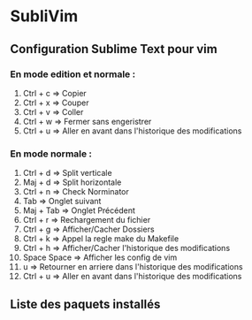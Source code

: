 SubliVim
========

Configuration Sublime Text pour vim
------------

### En mode edition et normale : ######

1.	Ctrl + c    => Copier
2.	Ctrl + x    => Couper
3.	Ctrl + v    => Coller
4.	Ctrl + w    => Fermer sans engeristrer
5.	Ctrl + u    => Aller en avant dans l'historique des modifications

### En mode normale : ######
1.	Ctrl + d    => Split verticale
2.	Maj + d     => Split horizontale
3.	Ctrl + n    => Check Norminator
4.	Tab         => Onglet suivant
5.	Maj + Tab   => Onglet Précédent
6.	Ctrl + r    => Rechargement du fichier
7.	Ctrl + g    => Afficher/Cacher Dossiers
8.	Ctrl + k    => Appel la regle make du Makefile
9.	Ctrl + h    => Afficher/Cacher l'historique des modifications
10.	Space Space => Afficher les config de vim
11.	u           => Retourner en arriere dans l'historique des modifications
12.	Ctrl + u    => Aller en avant dans l'historique des modifications

Liste des paquets installés
------------

